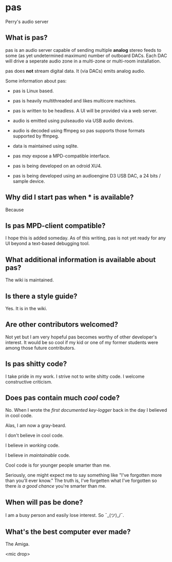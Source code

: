# pas
Perry's audio server

## What is pas?

pas is an audio server capable of sending multiple **analog** stereo feeds to some (as yet undetermined maximum) number of outboard DACs. Each DAC will drive a seperate audio zone in a multi-zone or multi-room installation. 

pas does **not** stream digital data. It (via DACs) emits analog audio.

Some information about pas:
- pas is Linux based.
- pas is heavily multithreaded and likes multicore machines.
- pas is written to be headless. A UI will be provided via a web server.
- audio is emitted using pulseaudio via USB audio devices.
- audio is decoded using ffmpeg so pas supports those formats supported by ffmpeg.
- data is maintained using sqlite.
- pas *may* expose a MPD-compatible interface.

- pas is being developed on an odroid XU4.
- pas is being developed using an audioengine D3 USB DAC, a 24 bits / sample device.

## Why did I start pas when * is available?

Because

## Is pas MPD-client compatible?

I hope this is added someday. As of this writing, pas is not yet ready for any UI beyond a text-based debugging tool.

## What additional information is available about pas?

The wiki is maintained.

## Is there a style guide?

Yes. It is in the wiki.

## Are other contributors welcomed?

Not yet but I am very hopeful pas becomes worthy of other developer's interest. It would be so cool if my kid or one of my former students were among those future contributors.

## Is pas shitty code?

I take pride in my work. I strive not to write shitty code. I welcome constructive criticism.

## Does pas contain much *cool* code?

No. When I wrote the *first documented key-logger* back in the day I believed in cool code.

Alas, I am now a gray-beard. 

I don't believe in cool code. 

I believe in *working* code.

I believe in *maintainable* code. 

Cool code is for younger people smarter than me.

Seriously, one might expect me to say something like "I've forgotten more than you'll ever know." The truth is, I've forgetten what I've forgotten so there *is a good chance* you're smarter than me.

## When will pas be done?

I am a busy person and easily lose interest. So ¯\_(ツ)_/¯.

## What's the best computer ever made?

The Amiga.

\<mic drop>
